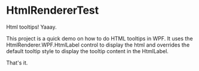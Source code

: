 # HtmlRendererTest
Html tooltips! Yaaay.

This project is a quick demo on how to do HTML tooltips in WPF. It uses the HtmlRenderer.WPF.HtmlLabel control to display the html and overrides the default tooltip style to display the tooltip content in the HtmlLabel.

That's it.


